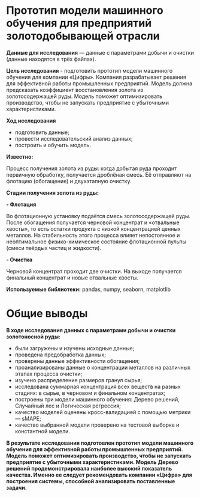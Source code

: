 # Прототип модели машинного обучения для предприятий золотодобывающей отрасли

**Данные для исследования** — данные с параметрами добычи и очистки (данные находятся в трёх файлах).

**Цель исследования** - подготовить прототип модели машинного обучения для компании «Цифры». Компания разрабатывает решения для эффективной работы промышленных предприятий. 
Модель должна предсказать коэффициент восстановления золота из золотосодержащей руды. Модель поможет оптимизировать производство, чтобы не запускать предприятие с убыточными характеристиками. 

**Ход исследования**

- подготовить данные;
- провести исследовательский анализ данных;
- построить и обучить модель.


**Известно:**

Процесс получения золота из руды: когда добытая руда проходит первичную обработку, получается дроблёная смесь. Её отправляют на флотацию (обогащение) и двухэтапную очистку.

**Стадии получения золота из руды:**

**-  Флотация**
 
Во флотационную установку подаётся смесь золотосодержащей руды. После обогащения получается черновой концентрат и «отвальные хвосты», то есть остатки продукта с низкой концентрацией ценных металлов.
На стабильность этого процесса влияет непостоянное и неоптимальное физико-химическое состояние флотационной пульпы (смеси твёрдых частиц и жидкости).

**- Очистка**
  
Черновой концентрат проходит две очистки. На выходе получается финальный концентрат и новые отвальные хвосты.

**Используемые библиотеки:** pandas, numpy, seaborn, matplotlib

# Общие выводы

**В ходе исследования данных с параметрами добычи и очистки золотоносной руды:**


- были загружены и изучены исходные данные;
- проведена предобработка данных;
- проверены данные эффективности обогащения;
- проанализированы данные о концентрации металлов на различных этапах процесса очистки;
- изучено распределение размеров гранул сырья;
- исследована суммарная концентрация всех веществ на разных стадиях: в сырье, в черновом и финальном концентратах;
- построены три модели машинного обучения: Дерево решений, Случайный лес и Логическая регрессия;
- качество моделей оценены кросс-валидацией с помощью метрики — sMAPE;
- качество выбранной модели проверено на тестовой выборке и константной модели.

  
**В результате исследования подготовлен прототип модели машинного обучения для эффективной работы промышленных предприятий. Модель поможет оптимизировать производство, чтобы не запускать предприятие с убыточными характеристиками. Модель Дерево решений продемонстрировала наиболее высокий показатель качества. Именно ее следует рекомендовать компании «Цифра» для построения системы, способной анализировать поставленные задачи.**
